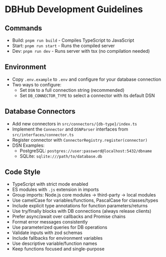 # DBHub Development Guidelines

## Commands

- Build: `pnpm run build` - Compiles TypeScript to JavaScript
- Start: `pnpm run start` - Runs the compiled server
- Dev: `pnpm run dev` - Runs server with tsx (no compilation needed)

## Environment

- Copy `.env.example` to `.env` and configure for your database connection
- Two ways to configure:
  - Set `DSN` to a full connection string (recommended)
  - Set `DB_CONNECTOR_TYPE` to select a connector with its default DSN

## Database Connectors

- Add new connectors in `src/connectors/{db-type}/index.ts`
- Implement the `Connector` and `DSNParser` interfaces from `src/interfaces/connector.ts`
- Register connector with `ConnectorRegistry.register(connector)`
- DSN Examples:
  - PostgreSQL: `postgres://user:password@localhost:5432/dbname`
  - SQLite: `sqlite:///path/to/database.db`

## Code Style

- TypeScript with strict mode enabled
- ES modules with `.js` extension in imports
- Group imports: Node.js core modules → third-party → local modules
- Use camelCase for variables/functions, PascalCase for classes/types
- Include explicit type annotations for function parameters/returns
- Use try/finally blocks with DB connections (always release clients)
- Prefer async/await over callbacks and Promise chains
- Format error messages consistently
- Use parameterized queries for DB operations
- Validate inputs with zod schemas
- Include fallbacks for environment variables
- Use descriptive variable/function names
- Keep functions focused and single-purpose
